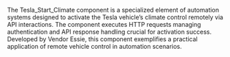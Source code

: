 The Tesla_Start_Climate component is a specialized element of automation systems designed to activate the Tesla vehicle’s climate control remotely via API interactions. The component executes HTTP requests managing authentication and API response handling crucial for activation success. Developed by Vendor Essie, this component exemplifies a practical application of remote vehicle control in automation scenarios.
